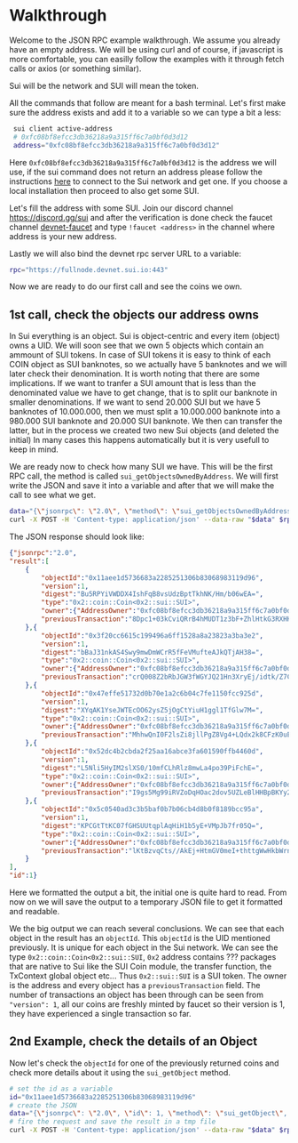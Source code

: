 # Walkthrough

Welcome to the JSON RPC example walkthrough. We assume you already have an empty address. We will be using curl and of course, if javascript is more comfortable, you can easilly follow the examples with it through fetch calls or axios (or something similar).

Sui will be the network and SUI will mean the token.

All the commands that follow are meant for a bash terminal.
Let's first make sure the address exists and add it to a variable so we can type a bit a less:

```bash
 sui client active-address
 # 0xfc08bf8efcc3db36218a9a315ff6c7a0bf0d3d12
 address="0xfc08bf8efcc3db36218a9a315ff6c7a0bf0d3d12"
```

Here `0xfc08bf8efcc3db36218a9a315ff6c7a0bf0d3d12` is the address we will use, if the sui command does not return an address please follow the instructions <a href="https://docs.sui.io/build/devnet">here</a> to connect to the Sui network and get one. If you choose a local installation then proceed to also get some SUI.

Let's fill the address with some SUI. Join our discord channel <a href="https://discord.gg/sui">https://discord.gg/sui</a> and after the verification is done check the faucet channel <a href="https://discord.com/channels/916379725201563759/971488439931392130">devnet-faucet</a> and type `!faucet <address>` in the channel where address is your new address.

Lastly we will also bind the devnet rpc server URL to a variable:

```bash
rpc="https://fullnode.devnet.sui.io:443"
```

Now we are ready to do our first call and see the coins we own.

## 1st call, check the objects our address owns

In Sui everything is an object. Sui is object-centric and every item (object) owns a UID. We will soon see that we own 5 objects which contain an ammount of SUI tokens. In case of SUI tokens it is easy to think of each COIN object as SUI banknotes, so we actually have 5 banknotes and we will later check their denomination. It is worth noting that there are some implications. If we want to tranfer a SUI amount that is less than the denominated value we have to get change, that is to split our banknote in smaller denominations. If we want to send 20.000 SUI but we have 5 banknotes of 10.000.000, then we must split a 10.000.000 banknote into a 980.000 SUI banknote and 20.000 SUI banknote. We then can transfer the latter, but in the process we created two new Sui objects (and deleted the initial) In many cases this happens automatically but it is very usefull to keep in mind.

We are ready now to check how many SUI we have. This will be the first RPC call, the method is called `sui_getObjectsOwnedByAddress`.
We will first write the JSON and save it into a variable and after that we will make the call to see what we get.

```bash
data="{\"jsonrpc\": \"2.0\", \"method\": \"sui_getObjectsOwnedByAddress\", \"id\": 1, \"params\": [\"$address\"]}"
curl -X POST -H 'Content-type: application/json' --data-raw "$data" $rpc
```

The JSON response should look like:

```JSON
{"jsonrpc":"2.0",
"result":[
    {
        "objectId":"0x11aee1d5736683a2285251306b83068983119d96",
        "version":1,
        "digest":"Bu5RPYiVWDDX4IshFqB8vsUdzBptTkhNK/Hm/b06wEA=",
        "type":"0x2::coin::Coin<0x2::sui::SUI>",
        "owner":{"AddressOwner":"0xfc08bf8efcc3db36218a9a315ff6c7a0bf0d3d12"},
        "previousTransaction":"8Dpc1+03kCviQRrB4hMUDT1z3bF+ZhlHtkG3RXHKuBg="
    },{
        "objectId":"0x3f20cc6615c199496a6ff1528a8a23823a3ba3e2",
        "version":1,
        "digest":"bBaJ31nkAS4Swy9mwDmWCrR5fFeVMufteAJkQTjAH38=",
        "type":"0x2::coin::Coin<0x2::sui::SUI>",
        "owner":{"AddressOwner":"0xfc08bf8efcc3db36218a9a315ff6c7a0bf0d3d12"},
        "previousTransaction":"crQ008Z2bRbJGW3fWGYJQ21Hn3XryEj/idtk/Z7CASE="
    },{
        "objectId":"0x47effe51732d0b70e1a2c6b04c7fe1150fcc925d",
        "version":1,
        "digest":"XYqAK1YseJWTEcOO62ysZ5jOgCtYiuH1ggl1TfGlw7M=",
        "type":"0x2::coin::Coin<0x2::sui::SUI>",
        "owner":{"AddressOwner":"0xfc08bf8efcc3db36218a9a315ff6c7a0bf0d3d12"},
        "previousTransaction":"MhhwQnI0F2lsZi8jllPgZ8Vg4+LQdx2k8CFzK0uElWM="
    },{
        "objectId":"0x52dc4b2cbda2f25aa16abce3fa601590ffb4460d",
        "version":1,
        "digest":"L5Nli5HyIM2slXS0/10mfCLhRlz8mwLa4po39PiFchE=",
        "type":"0x2::coin::Coin<0x2::sui::SUI>",
        "owner":{"AddressOwner":"0xfc08bf8efcc3db36218a9a315ff6c7a0bf0d3d12"},
        "previousTransaction":"I9gs5Mg99iRVZoDqHOac2dov5UZLeBlHHBpBKYy2aKA="
    },{
        "objectId":"0x5c0540ad3c3b5baf0b7b06cb4d8b0f8189bcc95a",
        "version":1,
        "digest":"KPCGtTtKC07fGHSUUtqplAqHiH1b5yE+VMpJb7fr05Q=",
        "type":"0x2::coin::Coin<0x2::sui::SUI>",
        "owner":{"AddressOwner":"0xfc08bf8efcc3db36218a9a315ff6c7a0bf0d3d12"},
        "previousTransaction":"lKtBzvqCts//AkEj+HtmGV0meI+thttgWwHkbWrnK7M="
    }
],
"id":1}
```

Here we formatted the output a bit, the initial one is quite hard to read. From now on we will save the output to a temporary JSON file to get it formatted and readable.

We the big output we can reach several conclusions. We can see that each object in the result has an `objectId`. This `objectId` is the UID mentioned previously. It is unique for each object in the Sui network. We can see the type `0x2::coin::Coin<0x2::sui::SUI`, `0x2` address contains ??? packages that are native to Sui like the SUI Coin module, the transfer function, the TxContext global object etc... Thus `0x2::sui::SUI` is a SUI token. The owner is the address and every object has a `previousTransaction` field. The number of transactions an object has been through can be seen from `"version": 1`, all our coins are freshly minted by faucet so their version is 1, they have experienced a single transaction so far.

## 2nd Example, check the details of an Object

Now let's check the `objectId` for one of the previously returned coins and check more details about it using the `sui_getObject` method.

```bash
# set the id as a variable
id="0x11aee1d5736683a2285251306b83068983119d96"
# create the JSON
data="{\"jsonrpc\": \"2.0\", \"id\": 1, \"method\": \"sui_getObject\", \"params\": ["$id"]}"
# fire the request and save the result in a tmp file
curl -X POST -H 'Content-type: application/json' --data-raw "$data" $rpc > tmp.json
```
